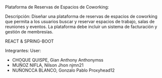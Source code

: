 Plataforma de Reservas de Espacios de Coworking:

Descripción: Diseñar una plataforma de reservas de espacios de coworking que permita a los usuarios buscar y reservar espacios de trabajo, salas de reuniones y eventos. La plataforma debe incluir un sistema de facturación y gestión de membresías.


REACT & SPRING-BOOT

Integrantes:                            User:
- CHOQUE QUISPE, Gian Anthony           Anthonymss
- MUÑOZ NIFLA, Nilson Jhon              njmn21
- NUÑONCCA BLANCO, Gonzalo Pablo        Proxyhead12
